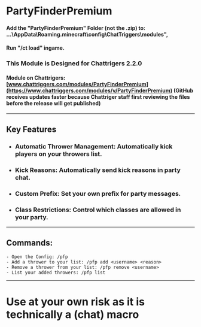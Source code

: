 # PartyFinderPremium
#### Add the "PartyFinderPremium" Folder (not the .zip) to: ...\AppData\Roaming\.minecraft\config\ChatTriggers\modules",
#### Run "/ct load" ingame.
### This Module is Designed for Chattrigers 2.2.0
#### Module on Chattrigers: [www.chattriggers.com/modules/PartyFinderPremium](https://www.chattriggers.com/modules/v/PartyFinderPremium) (GitHub receives updates faster because Chattriger staff first reviewing the files before the release will get published)

----
## Key Features
- ### Automatic Thrower Management: Automatically kick players on your throwers list.
- ### Kick Reasons: Automatically send kick reasons in party chat.
- ### Custom Prefix: Set your own prefix for party messages.
- ### Class Restrictions: Control which classes are allowed in your party.

----
## Commands:
```
- Open the Config: /pfp
- Add a thrower to your list: /pfp add <username> <reason>
- Remove a thrower from your list: /pfp remove <username>
- List your added throwers: /pfp list
```

----
# Use at your own risk as it is technically a (chat) macro

